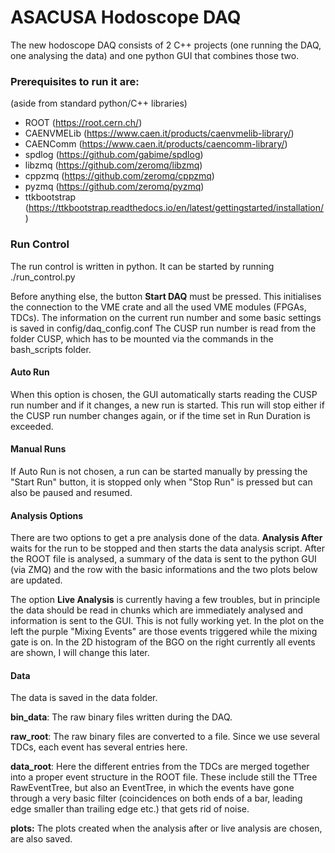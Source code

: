 # ASACUSA Hodoscope DAQ
The new hodoscope DAQ consists of 2 C++ projects (one running the DAQ, one analysing the data) and one python GUI that combines those two.

### Prerequisites to run it are:
(aside from standard python/C++ libraries)
- ROOT (https://root.cern.ch/)
- CAENVMELib (https://www.caen.it/products/caenvmelib-library/)
- CAENComm (https://www.caen.it/products/caencomm-library/)
- spdlog (https://github.com/gabime/spdlog)
- libzmq (https://github.com/zeromq/libzmq)
- cppzmq (https://github.com/zeromq/cppzmq)
- pyzmq  (https://github.com/zeromq/pyzmq)
- ttkbootstrap (https://ttkbootstrap.readthedocs.io/en/latest/gettingstarted/installation/)


### Run Control
The run control is written in python. It can be started by running ./run_control.py 

Before anything else, the button **Start DAQ** must be pressed. This initialises the connection to the VME crate and all the used VME modules (FPGAs, TDCs). The information on the current run number and some basic settings is saved in config/daq_config.conf
The CUSP run number is read from the folder CUSP, which has to be mounted via the commands in the bash_scripts folder.

#### Auto Run
When this option is chosen, the GUI automatically starts reading the CUSP run number and if it changes, a new run is started. This run will stop either if the CUSP run number changes again, or if the time set in Run Duration is exceeded. 

#### Manual Runs
If Auto Run is not chosen, a run can be started manually by pressing the "Start Run" button, it is stopped only when "Stop Run" is pressed but can also be paused and resumed.

#### Analysis Options
There are two options to get a pre analysis done of the data. **Analysis After** waits for the run to be stopped and then starts the data analysis script. After the ROOT file is analysed, a summary of the data is sent to the python GUI (via ZMQ) and the row with the basic informations and the two plots below are updated. 

The option **Live Analysis** is currently having a few troubles, but in principle the data should be read in chunks which are immediately analysed and information is sent to the GUI. This is not fully working yet. 
In the plot on the left the purple "Mixing Events" are those events triggered while the mixing gate is on. 
In the 2D histogram of the BGO on the right currently all events are shown, I will change this later. 

#### Data
The data is saved in the data folder. 

**bin_data**: The raw binary files written during the DAQ. 

**raw_root**: The raw binary files are converted to a file. Since we use several TDCs, each event has several entries here.

**data_root**: Here the different entries from the TDCs are merged together into a proper event structure in the ROOT file. These include still the TTree RawEventTree, but also an EventTree, in which the events have gone through a very basic filter (coincidences on both ends of a bar, leading edge smaller than trailing edge etc.) that gets rid of noise. 

**plots:** The plots created when the analysis after or live analysis are chosen, are also saved. 